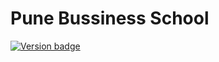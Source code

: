 # Pune Bussiness School
[![Version badge](https://img.shields.io/badge/Version-10.00-green)](https://suyashsonawane.me/pbs/)


